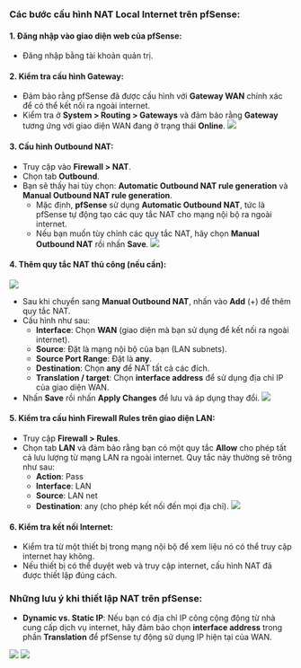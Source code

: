 ### Các bước cấu hình NAT Local Internet trên pfSense:

#### 1. **Đăng nhập vào giao diện web của pfSense**:
  
   - Đăng nhập bằng tài khoản quản trị.

#### 2. **Kiểm tra cấu hình Gateway**:
   - Đảm bảo rằng pfSense đã được cấu hình với **Gateway WAN** chính xác để có thể kết nối ra ngoài internet.
   - Kiểm tra ở **System > Routing > Gateways** và đảm bảo rằng **Gateway** tương ứng với giao diện WAN đang ở trạng thái **Online**.
![](https://img001.prntscr.com/file/img001/reM95kGYR0KaagA82vwAZw.png)
#### 3. **Cấu hình Outbound NAT**:
   - Truy cập vào **Firewall > NAT**.
   - Chọn tab **Outbound**.
   - Bạn sẽ thấy hai tùy chọn: **Automatic Outbound NAT rule generation** và **Manual Outbound NAT rule generation**.
     - Mặc định, **pfSense** sử dụng **Automatic Outbound NAT**, tức là pfSense tự động tạo các quy tắc NAT cho mạng nội bộ ra ngoài internet.
     - Nếu bạn muốn tùy chỉnh các quy tắc NAT, hãy chọn **Manual Outbound NAT** rồi nhấn **Save**.
![](https://img001.prntscr.com/file/img001/a3sfwfPDS-KrfwK36m0jiA.png)
#### 4. **Thêm quy tắc NAT thủ công (nếu cần)**:

![](https://img001.prntscr.com/file/img001/O1oaZwKUTK2i1DVP1ri2tA.png)
   - Sau khi chuyển sang **Manual Outbound NAT**, nhấn vào **Add** (+) để thêm quy tắc NAT.
   - Cấu hình như sau:
     - **Interface**: Chọn **WAN** (giao diện mà bạn sử dụng để kết nối ra ngoài internet).
     - **Source**: Đặt là mạng nội bộ của bạn (LAN subnets).
     - **Source Port Range**: Đặt là **any**.
     - **Destination**: Chọn **any** để NAT tất cả các đích.
     - **Translation / target**: Chọn **interface address** để sử dụng địa chỉ IP của giao diện WAN.
   - Nhấn **Save** rồi nhấn **Apply Changes** để lưu và áp dụng thay đổi.
![](https://img001.prntscr.com/file/img001/FkpQt9S3RN2HCN7b81ZRxQ.png)
#### 5. **Kiểm tra cấu hình Firewall Rules trên giao diện LAN**:
   - Truy cập **Firewall > Rules**.
   - Chọn tab **LAN** và đảm bảo rằng bạn có một quy tắc **Allow** cho phép tất cả lưu lượng từ mạng LAN ra ngoài internet. Quy tắc này thường sẽ trông như sau:
     - **Action**: Pass
     - **Interface**: LAN
     - **Source**: LAN net
     - **Destination**: any (cho phép kết nối đến mọi địa chỉ).
![](https://img001.prntscr.com/file/img001/uzOP_2xNSTmjNK548EMYxQ.png)  


#### 6. **Kiểm tra kết nối Internet**:
   - Kiểm tra từ một thiết bị trong mạng nội bộ để xem liệu nó có thể truy cập internet hay không.
   - Nếu thiết bị có thể duyệt web và truy cập internet, cấu hình NAT đã được thiết lập đúng cách.

### Những lưu ý khi thiết lập NAT trên pfSense:
- **Dynamic vs. Static IP**: Nếu bạn có địa chỉ IP công cộng động từ nhà cung cấp dịch vụ internet, hãy đảm bảo chọn **interface address** trong phần **Translation** để pfSense tự động sử dụng IP hiện tại của WAN.


![](https://img001.prntscr.com/file/img001/65EjmfAnRNOnxHTQ643yBg.png)
![](https://img001.prntscr.com/file/img001/m3T2KIObSsahNDQcwr5qvg.png)
